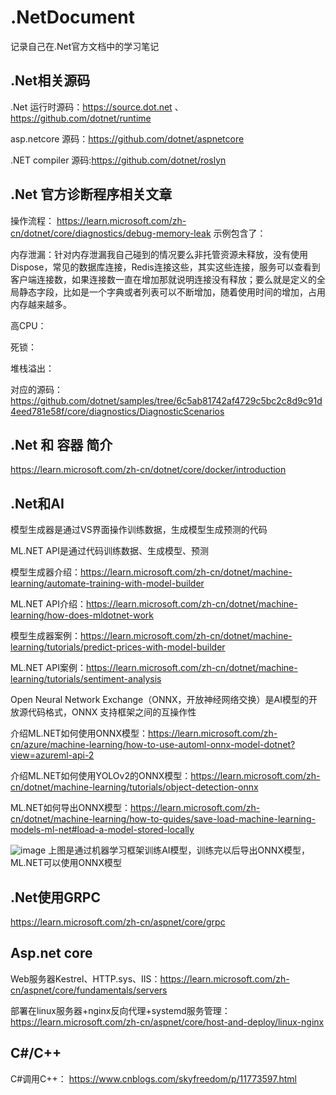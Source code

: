 # .NetDocument

记录自己在.Net官方文档中的学习笔记

## .Net相关源码
.Net 运行时源码：https://source.dot.net 、 https://github.com/dotnet/runtime

asp.netcore 源码：https://github.com/dotnet/aspnetcore

.NET compiler 源码:https://github.com/dotnet/roslyn

## .Net 官方诊断程序相关文章

操作流程： https://learn.microsoft.com/zh-cn/dotnet/core/diagnostics/debug-memory-leak
示例包含了：

内存泄漏：针对内存泄漏我自己碰到的情况要么非托管资源未释放，没有使用Dispose，常见的数据库连接，Redis连接这些，其实这些连接，服务可以查看到客户端连接数，如果连接数一直在增加那就说明连接没有释放；要么就是定义的全局静态字段，比如是一个字典或者列表可以不断增加，随着使用时间的增加，占用内存越来越多。

高CPU：

死锁：

堆栈溢出：

对应的源码： https://github.com/dotnet/samples/tree/6c5ab81742af4729c5bc2c8d9c91d4eed781e58f/core/diagnostics/DiagnosticScenarios

## .Net 和 容器 简介
https://learn.microsoft.com/zh-cn/dotnet/core/docker/introduction

## .Net和AI
模型生成器是通过VS界面操作训练数据，生成模型生成预测的代码

ML.NET API是通过代码训练数据、生成模型、预测

模型生成器介绍：https://learn.microsoft.com/zh-cn/dotnet/machine-learning/automate-training-with-model-builder

ML.NET API介绍：https://learn.microsoft.com/zh-cn/dotnet/machine-learning/how-does-mldotnet-work

模型生成器案例：https://learn.microsoft.com/zh-cn/dotnet/machine-learning/tutorials/predict-prices-with-model-builder

ML.NET API案例：https://learn.microsoft.com/zh-cn/dotnet/machine-learning/tutorials/sentiment-analysis

Open Neural Network Exchange（ONNX，开放神经网络交换）是AI模型的开放源代码格式，ONNX 支持框架之间的互操作性

介绍ML.NET如何使用ONNX模型：https://learn.microsoft.com/zh-cn/azure/machine-learning/how-to-use-automl-onnx-model-dotnet?view=azureml-api-2

介绍ML.NET如何使用YOLOv2的ONNX模型：https://learn.microsoft.com/zh-cn/dotnet/machine-learning/tutorials/object-detection-onnx

ML.NET如何导出ONNX模型：https://learn.microsoft.com/zh-cn/dotnet/machine-learning/how-to-guides/save-load-machine-learning-models-ml-net#load-a-model-stored-locally

![image](https://github.com/liupade40/.NetDocument/assets/32723645/d0750477-5748-4ba2-a48d-7c683f13a8ec)
上图是通过机器学习框架训练AI模型，训练完以后导出ONNX模型，ML.NET可以使用ONNX模型

## .Net使用GRPC
https://learn.microsoft.com/zh-cn/aspnet/core/grpc

## Asp.net core
Web服务器Kestrel、HTTP.sys、IIS：https://learn.microsoft.com/zh-cn/aspnet/core/fundamentals/servers

部署在linux服务器+nginx反向代理+systemd服务管理：https://learn.microsoft.com/zh-cn/aspnet/core/host-and-deploy/linux-nginx

## C#/C++
C#调用C++： https://www.cnblogs.com/skyfreedom/p/11773597.html

